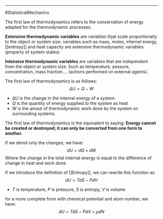 -----
#StatisticalMechanics 

The first law of thermodynamics refers to the conservation of energy adapted for the thermodynamic processes. 

**Extensive thermodynamic variables** are variables thjat scale proportionally to the object or system size. variables such as mass, moles, internel energy, [[entropy]] and heat capacity are extensive thermodynamic variables.(property of system states)

**Intensive thermodynamic variables** are variables that are independent from the object or system size. Such as temperature, pessure, concentration, mass fraction.... (actions performed on external agents).

The first law of thermodynamics is as follows:
$$\Delta U = Q-W$$
- $\Delta U$ is the change in the internal energy of a system.
- $Q$ is the quantity of energy supplied _to_ the system as heat
- $W$ is the amout of thermodynamic work done by the system on surrounding systems.

The first law of thermodynamics is the equivalent to saying:
**Energy cannot be created or destroyed; it can only be converted from one form to another.**

If we denot only the changes, we have:
$$dU = dQ + dW$$
Where the change in the total internal energy is equal to the difference of change in heat and work done

If we introduce the definition of [[Entropy]], we can rewrite this function as:
$$dU = TdS - PdV$$
- $T$ is temperature, $P$ is pressure, $S$ is entropy, $V$ is volume

for a more complete form with chemical potential and atom number, we have:
$$dU = TdS - PdV + \mu dN$$

